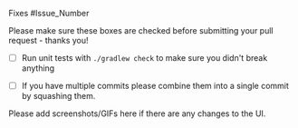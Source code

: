Fixes #Issue_Number

Please make sure these boxes are checked before submitting your pull request - thanks you!

- [ ] Run unit tests with `./gradlew check` to make sure you didn't break anything

- [ ] If you have multiple commits please combine them into a single commit by squashing them.

Please add screenshots/GIFs here if there are any changes to the UI.
